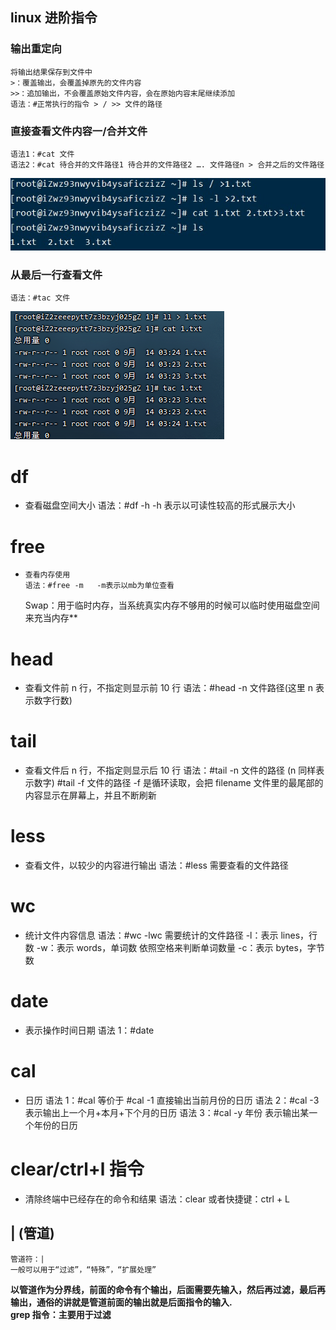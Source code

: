 
## linux 进阶指令

### 输出重定向

    将输出结果保存到文件中
    >：覆盖输出，会覆盖掉原先的文件内容
    >>：追加输出，不会覆盖原始文件内容，会在原始内容末尾继续添加
    语法：#正常执行的指令 > / >> 文件的路径


### 直接查看文件内容一/合并文件

    语法1：#cat 文件
    语法2：#cat 待合并的文件路径1 待合并的文件路径2 …. 文件路径n > 合并之后的文件路径

![](image/指令/cat.jpg)

### 从最后一行查看文件

    语法：#tac 文件
![](/linux/centos/image/文件/tac.png)

# df

- 查看磁盘空间大小
  语法：#df -h -h 表示以可读性较高的形式展示大小

# free

-     查看内存使用
      语法：#free -m   -m表示以mb为单位查看
  Swap：用于临时内存，当系统真实内存不够用的时候可以临时使用磁盘空间来充当内存\*\*

# head

- 查看文件前 n 行，不指定则显示前 10 行
  语法：#head -n 文件路径(这里 n 表示数字行数)

# tail

- 查看文件后 n 行，不指定则显示后 10 行
  语法：#tail -n 文件的路径 (n 同样表示数字)
  #tail -f 文件的路径
  -f 是循环读取，会把 filename 文件里的最尾部的内容显示在屏幕上，并且不断刷新

# less

- 查看文件，以较少的内容进行输出
  语法：#less 需要查看的文件路径

# wc

- 统计文件内容信息
  语法：#wc -lwc 需要统计的文件路径
  -l：表示 lines，行数
  -w：表示 words，单词数 依照空格来判断单词数量
  -c：表示 bytes，字节数

# date

- 表示操作时间日期
  语法 1：#date

# cal

- 日历
  语法 1：#cal 等价于 #cal -1 直接输出当前月份的日历
  语法 2：#cal -3 表示输出上一个月+本月+下个月的日历
  语法 3：#cal -y 年份 表示输出某一个年份的日历

# clear/ctrl+l 指令

- 清除终端中已经存在的命令和结果
  语法：clear 或者快捷键：ctrl + L

## | (管道)

    管道符：|
    一般可以用于“过滤”，“特殊”，“扩展处理”

**以管道作为分界线，前面的命令有个输出，后面需要先输入，然后再过滤，最后再输出，通俗的讲就是管道前面的输出就是后面指令的输入.  
grep 指令：主要用于过滤**